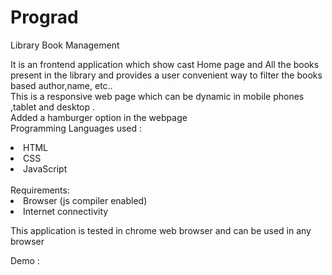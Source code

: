# Prograd

Library Book Management 

It is an frontend application which show cast Home page and All the books present in the library and provides a user convenient way to filter the books based author,name, etc..
</br>
This is a responsive web page which can be dynamic in mobile phones ,tablet and desktop .
</br>
Added a hamburger option in the webpage
</br>
Programming Languages used :
<li>HTML</li>
<li>CSS</li>
<li>JavaScript</li>
</br>
Requirements: 
<li>Browser (js compiler enabled) </li>
<li>Internet connectivity</li>

This application is tested in chrome web browser and can be used in any browser

Demo : 
